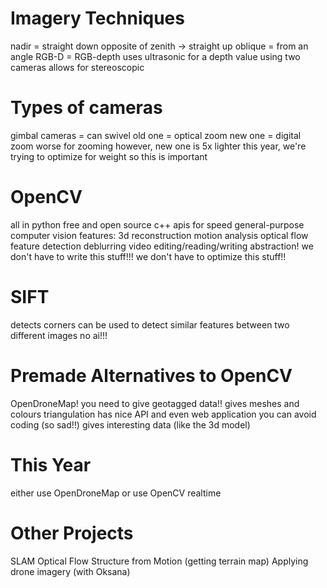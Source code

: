 # Imagery Techniques
nadir = straight down
	opposite of zenith -> straight up
oblique = from an angle
RGB-D = RGB-depth
	uses ultrasonic for a depth value
	using two cameras allows for stereoscopic

# Types of cameras
gimbal cameras = can swivel
old one = optical zoom
new one = digital zoom
	worse for zooming
	however, new one is 5x lighter
	this year, we're trying to  optimize for weight so this is important

# OpenCV
all in python
free and open source
c++ apis for speed
general-purpose computer vision
features:
	3d reconstruction
	motion analysis
	optical flow
	feature detection
	deblurring
	video editing/reading/writing
abstraction!
	we don't have to write this stuff!!!
	we don't have to optimize this stuff!!

# SIFT
detects corners
can be used to detect similar features between two different images
no ai!!!

# Premade Alternatives to OpenCV
OpenDroneMap!
you need to give geotagged data!!
gives meshes and colours triangulation
has nice API and even web application
you can avoid coding (so sad!!)
gives interesting data (like the 3d model)

# This Year
either use OpenDroneMap or use OpenCV realtime

# Other Projects
SLAM
Optical Flow
Structure from Motion (getting terrain map)
Applying drone imagery (with Oksana)